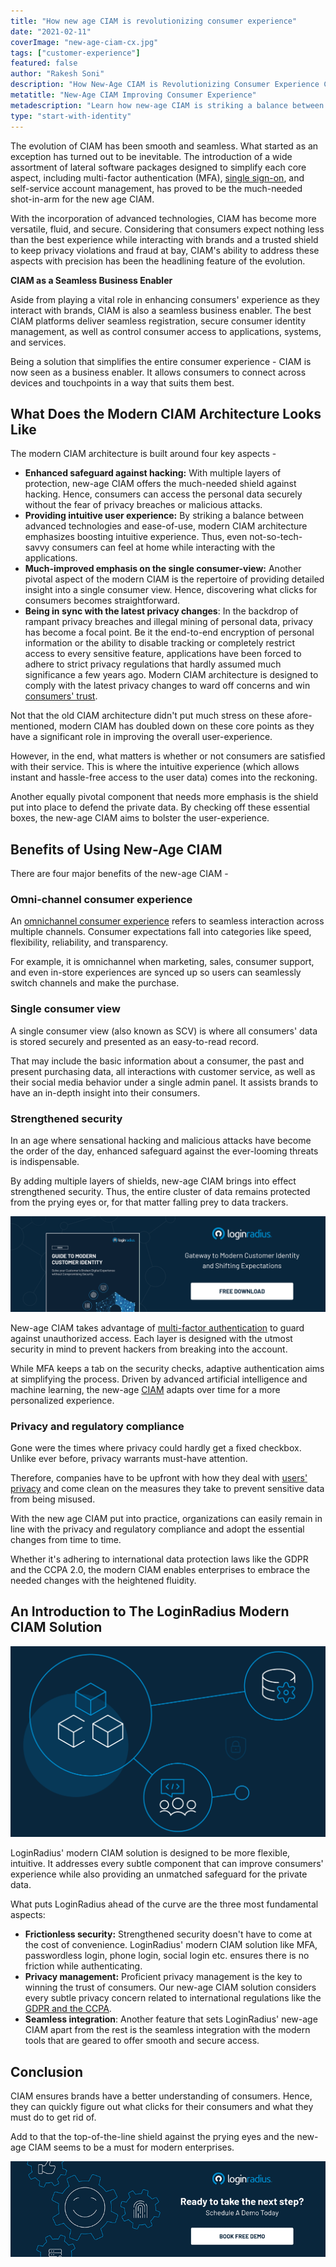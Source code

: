 ```yaml
---
title: "How new age CIAM is revolutionizing consumer experience"
date: "2021-02-11"
coverImage: "new-age-ciam-cx.jpg"
tags: ["customer-experience"]
featured: false 
author: "Rakesh Soni"
description: "How New-Age CIAM is Revolutionizing Consumer Experience Consumer Identity and Access Management (CIAM) is on the fast-track to going mainstream. What has put CIAM on the forefront is the proficiency to excel in the three most crucial aspects: profiling consumer data, managing consumer identity, and controlling consumer access to applications."
metatitle: "New-Age CIAM Improving Consumer Experience"
metadescription: "Learn how new-age CIAM is striking a balance between security and consumer experience. Also, find out what the modern CIAM architecture looks like and its benefits."
type: "start-with-identity"
---
```


The evolution of CIAM has been smooth and seamless. What started as an exception has turned out to be inevitable. The introduction of a wide assortment of lateral software packages designed to simplify each core aspect, including multi-factor authentication (MFA), [single sign-on](https://www.loginradius.com/single-sign-on/), and self-service account management, has proved to be the much-needed shot-in-arm for the new age CIAM.  

With the incorporation of advanced technologies, CIAM has become more versatile, fluid, and secure. Considering that consumers expect nothing less than the best experience while interacting with brands and a trusted shield to keep privacy violations and fraud at bay, CIAM's ability to address these aspects with precision has been the headlining feature of the evolution. 

**CIAM as a Seamless Business Enabler**

Aside from playing a vital role in enhancing consumers' experience as they interact with brands, CIAM is also a seamless business enabler. The best CIAM platforms deliver seamless registration, secure consumer identity management, as well as control consumer access to applications, systems, and services. 

Being a solution that simplifies the entire consumer experience - CIAM is now seen as a business enabler. It allows consumers to connect across devices and touchpoints in a way that suits them best. 


## What Does the Modern CIAM Architecture Looks Like

The modern CIAM architecture is built around four key aspects - 



*   **Enhanced safeguard against hacking:** With multiple layers of protection, new-age CIAM offers the much-needed shield against hacking. Hence, consumers can access the personal data securely without the fear of privacy breaches or malicious attacks.
*   **Providing intuitive user experience:** By striking a balance between advanced technologies and ease-of-use, modern CIAM architecture emphasizes boosting intuitive experience. Thus, even not-so-tech-savvy consumers can feel at home while interacting with the applications. 
*   **Much-improved emphasis on the single consumer-view:** Another pivotal aspect of the modern CIAM is the repertoire of providing detailed insight into a single consumer view. Hence, discovering what clicks for consumers becomes straightforward.
*   **Being in sync with the latest privacy changes**: In the backdrop of rampant privacy breaches and illegal mining of personal data, privacy has become a focal point. Be it the end-to-end encryption of personal information or the ability to disable tracking or completely restrict access to every sensitive feature, applications have been forced to adhere to strict privacy regulations that hardly assumed much significance a few years ago. Modern CIAM architecture is designed to comply with the latest privacy changes to ward off concerns and win [consumers' trust](https://www.loginradius.com/blog/start-with-identity/2019/10/digital-identity-management/). 

Not that the old CIAM architecture didn't put much stress on these afore-mentioned, modern CIAM has doubled down on these core points as they have a significant role in improving the overall user-experience. 

However, in the end, what matters is whether or not consumers are satisfied with their service. This is where the intuitive experience (which allows instant and hassle-free access to the user data) comes into the reckoning. 

Another equally pivotal component that needs more emphasis is the shield put into place to defend the private data. By checking off these essential boxes, the new-age CIAM aims to bolster the user-experience.


## Benefits of Using New-Age CIAM 

There are four major benefits of the new-age CIAM - 


### Omni-channel consumer experience 

An [omnichannel consumer experience](https://www.loginradius.com/blog/fuel/2020/04/omnichannel-customer-experience/) refers to seamless interaction across multiple channels. Consumer expectations fall into categories like speed, flexibility, reliability, and transparency. 

For example, it is omnichannel when marketing, sales, consumer support, and even in-store experiences are synced up so users can seamlessly switch channels and make the purchase. 




### Single consumer view

A single consumer view (also known as SCV) is where all consumers' data is stored securely and presented as an easy-to-read record. 

That may include the basic information about a consumer, the past and present purchasing data, all interactions with customer service, as well as their social media behavior under a single admin panel. It assists brands to have an in-depth insight into their consumers.


### Strengthened security

In an age where sensational hacking and malicious attacks have become the order of the day, enhanced safeguard against the ever-looming threats is indispensable. 

By adding multiple layers of shields, new-age CIAM brings into effect strengthened security. Thus, the entire cluster of data remains protected from the prying eyes or, for that matter falling prey to data trackers.  

[![guide-to-modern-customer-identity](guide-to-modern-customer-identity.png)](https://www.loginradius.com/resource/guide-to-modern-customer-identity/)

New-age CIAM takes advantage of [multi-factor authentication](https://www.loginradius.com/blog/start-with-identity/2019/06/what-is-multi-factor-authentication/#:~:text=Team%20LoginRadius&text=10%20min%20read-,Multi%2Dfactor%20authentication%20(or%20MFA)%20is%20a%20multi%2D,user%20account%20will%20remain%20secure.) to guard against unauthorized access. Each layer is designed with the utmost security in mind to prevent hackers from breaking into the account.

While MFA keeps a tab on the security checks, adaptive authentication aims at simplifying the process. Driven by advanced artificial intelligence and machine learning, the new-age [CIAM](https://www.loginradius.com/blog/start-with-identity/2019/06/customer-identity-and-access-management/#:~:text=CIAM%20simplifies%20every%20business%20task,%2C%20business%20intelligence%2C%20and%20services.) adapts over time for a more personalized experience. 


### Privacy and regulatory compliance

Gone were the times where privacy could hardly get a fixed checkbox. Unlike ever before, privacy warrants must-have attention. 

Therefore, companies have to be upfront with how they deal with [users' privacy](https://www.loginradius.com/blog/start-with-identity/2020/06/consumer-data-privacy-security/) and come clean on the measures they take to prevent sensitive data from being misused. 

With the new age CIAM put into practice, organizations can easily remain in line with the privacy and regulatory compliance and adopt the essential changes from time to time. 

Whether it's adhering to international data protection laws like the GDPR and the CCPA 2.0, the modern CIAM enables enterprises to embrace the needed changes with the heightened fluidity. 


## An Introduction to The LoginRadius Modern CIAM Solution

![new-age-ciam](new-age-ciam.png)

LoginRadius' modern CIAM solution is designed to be more flexible, intuitive. It addresses every subtle component that can improve consumers' experience while also providing an unmatched safeguard for the private data. 

What puts LoginRadius ahead of the curve are the three most fundamental aspects: 



*   **Frictionless security:** Strengthened security doesn't have to come at the cost of convenience. LoginRadius' modern CIAM solution like MFA, passwordless login, phone login, social login etc. ensures there is no friction while authenticating.
*   **Privacy management:** Proficient privacy management is the key to winning the trust of consumers. Our new-age CIAM solution considers every subtle privacy concern related to international regulations like the [GDPR and the CCPA](https://www.loginradius.com/blog/start-with-identity/2019/09/ccpa-vs-gdpr-the-compliance-war/). 
*   **Seamless integration**: Another feature that sets LoginRadius' new-age CIAM apart from the rest is the seamless integration with the modern tools that are geared to offer smooth and secure access.


## Conclusion 

CIAM ensures brands have a better understanding of consumers. Hence, they can quickly figure out what clicks for their consumers and what they must do to get rid of. 

Add to that the top-of-the-line shield against the prying eyes and the new-age CIAM seems to be a must for modern enterprises.


[![book-a-free-demo-loginradius](book-a-demo-loginradius.png)](https://www.loginradius.com/book-a-demo/)
